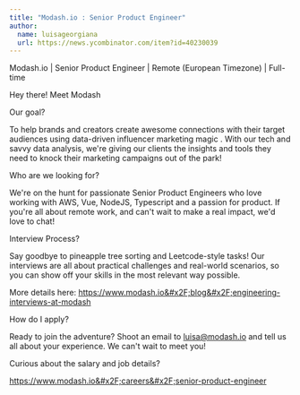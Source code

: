 ```yaml
---
title: "Modash.io : Senior Product Engineer"
author:
  name: luisageorgiana
  url: https://news.ycombinator.com/item?id=40230039
---
```

Modash.io | Senior Product Engineer | Remote (European Timezone) | Full-time

Hey there! Meet Modash

Our goal?

To help brands and creators create awesome connections with their target audiences using data-driven influencer marketing magic . With our tech and savvy data analysis, we&#x27;re giving our clients the insights and tools they need to knock their marketing campaigns out of the park!

Who are we looking for?

We&#x27;re on the hunt for passionate Senior Product Engineers who love working with AWS, Vue, NodeJS, Typescript and a passion for product. If you&#x27;re all about remote work, and can&#x27;t wait to make a real impact, we&#x27;d love to chat!

Interview Process?

Say goodbye to pineapple tree sorting and Leetcode-style tasks! Our interviews are all about practical challenges and real-world scenarios, so you can show off your skills in the most relevant way possible.

More details here: <a href="https:&#x2F;&#x2F;www.modash.io&#x2F;blog&#x2F;engineering-interviews-at-modash" rel="nofollow">https:&#x2F;&#x2F;www.modash.io&#x2F;blog&#x2F;engineering-interviews-at-modash</a>

How do I apply?

Ready to join the adventure? Shoot an email to luisa@modash.io and tell us all about your experience. We can&#x27;t wait to meet you!

Curious about the salary and job details?

<a href="https:&#x2F;&#x2F;www.modash.io&#x2F;careers&#x2F;senior-product-engineer" rel="nofollow">https:&#x2F;&#x2F;www.modash.io&#x2F;careers&#x2F;senior-product-engineer</a>
